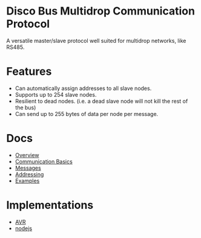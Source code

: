 # Disco Bus Multidrop Communication Protocol

A versatile master/slave protocol well suited for multidrop networks, like RS485. 

# Features

 * Can automatically assign addresses to all slave nodes.
 * Supports up to 254 slave nodes.
 * Resilient to dead nodes. (i.e. a dead slave node will not kill the rest of the bus)
 * Can send up to 255 bytes of data per node per message.

# Docs

 * [Overview](docs/overview.md)
 * [Communication Basics](docs/communication.md)
 * [Messages](docs/messages.md)
 * [Addressing](docs/addressing.md)
 * [Examples](docs/examples.md)

# Implementations
 * [AVR](https://github.com/jgillick/AVR-Libs/tree/master/MultidropBusProtocol/)
 * [nodejs](https://www.npmjs.com/package/discobus)